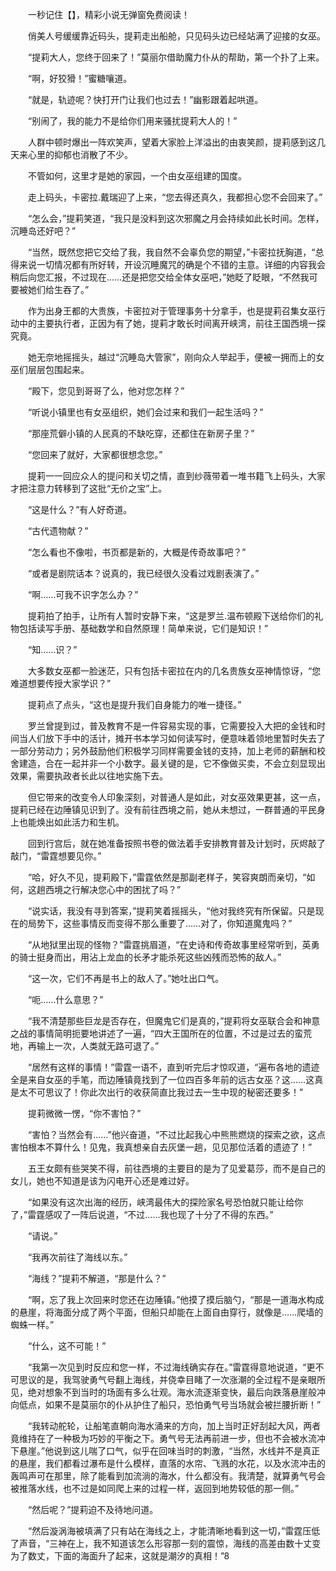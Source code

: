 　　一秒记住【】，精彩小说无弹窗免费阅读！

　　俏美人号缓缓靠近码头，提莉走出船舱，只见码头边已经站满了迎接的女巫。

　　“提莉大人，您终于回来了！”莫丽尔借助魔力仆从的帮助，第一个扑了上来。

　　“啊，好狡猾！”蜜糖嚷道。

　　“就是，轨迹呢？快打开门让我们也过去！”幽影跟着起哄道。

　　“别闹了，我的能力不是给你们用来骚扰提莉大人的！”

　　人群中顿时爆出一阵欢笑声，望着大家脸上洋溢出的由衷笑颜，提莉感到这几天来心里的抑郁也消散了不少。

　　不管如何，这里才是她的家园，一个由女巫组建的国度。

　　走上码头，卡密拉.戴瑞迎了上来，“您去得还真久，我都担心您不会回来了。”

　　“怎么会，”提莉笑道，“我只是没料到这次邪魔之月会持续如此长时间。怎样，沉睡岛还好吧？”

　　“当然，既然您把它交给了我，我自然不会辜负您的期望，”卡密拉抚胸道，“总得来说一切情况都有所好转，开设沉睡魔咒的确是个不错的主意。详细的内容我会稍后向您汇报，不过现在……还是把您交给全体女巫吧，”她眨了眨眼，“不然我可要被她们给生吞了。”

　　作为出身王都的大贵族，卡密拉对于管理事务十分拿手，也是提莉召集女巫行动中的主要执行者，正因为有了她，提莉才敢长时间离开峡湾，前往王国西境一探究竟。

　　她无奈地摇摇头，越过“沉睡岛大管家”，刚向众人举起手，便被一拥而上的女巫们层层包围起来。

　　“殿下，您见到哥哥了么，他对您怎样？”

　　“听说小镇里也有女巫组织，她们会过来和我们一起生活吗？”

　　“那座荒僻小镇的人民真的不缺吃穿，还都住在新房子里？”

　　“您回来了就好，大家都很想念您。”

　　提莉一一回应众人的提问和关切之情，直到纱薇带着一堆书籍飞上码头，大家才把注意力转移到了这批“无价之宝”上。

　　“这是什么？”有人好奇道。

　　“古代遗物献？”

　　“怎么看也不像啦，书页都是新的，大概是传奇故事吧？”

　　“或者是剧院话本？说真的，我已经很久没看过戏剧表演了。”

　　“啊……可我不识字怎么办？”

　　提莉拍了拍手，让所有人暂时安静下来，“这是罗兰.温布顿殿下送给你们的礼物包括读写手册、基础数学和自然原理！简单来说，它们是知识！”

　　“知……识？”

　　大多数女巫都一脸迷茫，只有包括卡密拉在内的几名贵族女巫神情惊讶，“您难道想要传授大家学识？”

　　提莉点了点头，“这也是提升我们自身能力的唯一捷径。”

　　罗兰曾提到过，普及教育不是一件容易实现的事，它需要投入大把的金钱和时间当人们放下手中的活计，摊开书本学习如何读写时，便意味着领地里暂时失去了一部分劳动力；另外鼓励他们积极学习同样需要金钱的支持，加上老师的薪酬和校舍建造，合在一起并非一个小数字。最关键的是，它不像做买卖，不会立刻显现出效果，需要执政者长此以往地实施下去。

　　但它带来的改变令人印象深刻，对普通人是如此，对女巫效果更甚，这一点，提莉已经在边陲镇见识到了。没有前往西境之前，她从未想过，一群普通的平民身上也能焕出如此活力和生机。

　　回到行宫后，就在她准备按照书卷的做法着手安排教育普及计划时，灰烬敲了敲门，“雷霆想要见你。”

　　“哈，好久不见，提莉殿下，”雷霆依然是那副老样子，笑容爽朗而亲切，“如何，这趟西境之行解决您心中的困扰了吗？”

　　“说实话，我没有寻到答案，”提莉笑着摇摇头，“他对我终究有所保留。只是现在的局势下，这些事情反而变得不那么重要了……对了，你知道魔鬼吗？”

　　“从地狱里出现的怪物？”雷霆挑眉道，“在史诗和传奇故事里经常听到，英勇的骑士挺身而出，用沾上龙血的长矛才能杀死这些凶残而恐怖的敌人。”

　　“这一次，它们不再是书上的敌人了。”她吐出口气。

　　“呃……什么意思？”

　　“我不清楚那些巨龙是否存在，但魔鬼它们是真的，”提莉将女巫联合会和神意之战的事情简明扼要地讲述了一遍，“四大王国所在的位置，不过是过去的蛮荒地，再输上一次，人类就无路可退了。”

　　“居然有这样的事情！”雷霆一语不，直到听完后才惊叹道，“遍布各地的遗迹全是来自女巫的手笔，而边陲镇竟找到了一位四百多年前的远古女巫？这……这真是太不可思议了！你此次出行的收获简直比我过去一生中现的秘密还要多！”

　　提莉微微一愣，“你不害怕？”

　　“害怕？当然会有……”他兴奋道，“不过比起我心中熊熊燃烧的探索之欲，这点害怕根本不算什么！见鬼，我真想亲自去灰堡一趟，见见那位活着的遗迹了！”

　　五王女颇有些哭笑不得，前往西境的主要目的是为了见爱葛莎，而不是自己的女儿，她也不知道是该为闪电开心还是难过好。

　　“如果没有这次出海的经历，峡湾最伟大的探险家名号恐怕就只能让给你了，”雷霆感叹了一阵后说道，“不过……我也现了十分了不得的东西。”

　　“请说。”

　　“我再次前往了海线以东。”

　　“海线？”提莉不解道，“那是什么？”

　　“啊，忘了我上次回来时您还在边陲镇。”他摸了摸后脑勺，“那是一道海水构成的悬崖，将海面分成了两个平面，但船只却能在上面自由穿行，就像是……爬墙的蜘蛛一样。”

　　“什么，这不可能！”

　　“我第一次见到时反应和您一样，不过海线确实存在。”雷霆得意地说道，“更不可思议的是，我驾驶勇气号翻上海线，并侥幸目睹了一次涨潮的全过程不是亲眼所见，绝对想象不到当时的场面有多么壮观。海水流逐渐变快，最后向跌落悬崖般冲向低点，如果不是莫丽尔的仆从护住了船只，恐怕勇气号当场就会被拦腰折断！”

　　“我转动舵轮，让船笔直朝向海水涌来的方向，加上当时正好刮起大风，两者竟维持在了一种极为巧妙的平衡之下。勇气号无法再前进一步，但也不会被水流冲下悬崖。”他说到这儿喘了口气，似乎在回味当时的刺激，“当然，水线并不是真正的悬崖，我们都看过瀑布是什么模样，直落的水帘、飞溅的水花，以及水流冲击的轰鸣声可在那里，除了能看到加流淌的海水，什么都没有。我清楚，就算勇气号会被推落水线，也不过是如同爬上来的过程一样，返回到地势较低的那一侧。”

　　“然后呢？”提莉迫不及待地问道。

　　“然后漩涡海被填满了只有站在海线之上，才能清晰地看到这一切，”雷霆压低了声音，“三神在上，我不知道该怎么形容那一刻的震惊，海线的高差由数十丈变为了数丈，下面的海面升了起来，这就是潮汐的真相！”8
